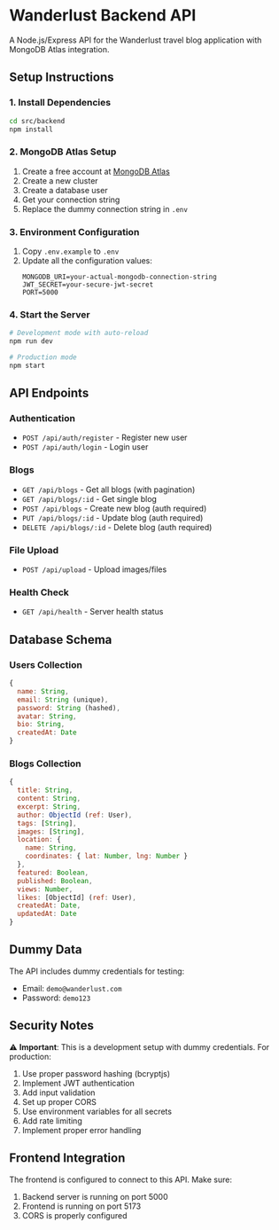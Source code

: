 
# Wanderlust Backend API

A Node.js/Express API for the Wanderlust travel blog application with MongoDB Atlas integration.

## Setup Instructions

### 1. Install Dependencies
```bash
cd src/backend
npm install
```

### 2. MongoDB Atlas Setup
1. Create a free account at [MongoDB Atlas](https://www.mongodb.com/atlas)
2. Create a new cluster
3. Create a database user
4. Get your connection string
5. Replace the dummy connection string in `.env`

### 3. Environment Configuration
1. Copy `.env.example` to `.env`
2. Update all the configuration values:
   ```env
   MONGODB_URI=your-actual-mongodb-connection-string
   JWT_SECRET=your-secure-jwt-secret
   PORT=5000
   ```

### 4. Start the Server
```bash
# Development mode with auto-reload
npm run dev

# Production mode
npm start
```

## API Endpoints

### Authentication
- `POST /api/auth/register` - Register new user
- `POST /api/auth/login` - Login user

### Blogs
- `GET /api/blogs` - Get all blogs (with pagination)
- `GET /api/blogs/:id` - Get single blog
- `POST /api/blogs` - Create new blog (auth required)
- `PUT /api/blogs/:id` - Update blog (auth required)
- `DELETE /api/blogs/:id` - Delete blog (auth required)

### File Upload
- `POST /api/upload` - Upload images/files

### Health Check
- `GET /api/health` - Server health status

## Database Schema

### Users Collection
```javascript
{
  name: String,
  email: String (unique),
  password: String (hashed),
  avatar: String,
  bio: String,
  createdAt: Date
}
```

### Blogs Collection
```javascript
{
  title: String,
  content: String,
  excerpt: String,
  author: ObjectId (ref: User),
  tags: [String],
  images: [String],
  location: {
    name: String,
    coordinates: { lat: Number, lng: Number }
  },
  featured: Boolean,
  published: Boolean,
  views: Number,
  likes: [ObjectId] (ref: User),
  createdAt: Date,
  updatedAt: Date
}
```

## Dummy Data

The API includes dummy credentials for testing:
- Email: `demo@wanderlust.com`
- Password: `demo123`

## Security Notes

⚠️ **Important**: This is a development setup with dummy credentials. For production:

1. Use proper password hashing (bcryptjs)
2. Implement JWT authentication
3. Add input validation
4. Set up proper CORS
5. Use environment variables for all secrets
6. Add rate limiting
7. Implement proper error handling

## Frontend Integration

The frontend is configured to connect to this API. Make sure:
1. Backend server is running on port 5000
2. Frontend is running on port 5173
3. CORS is properly configured
